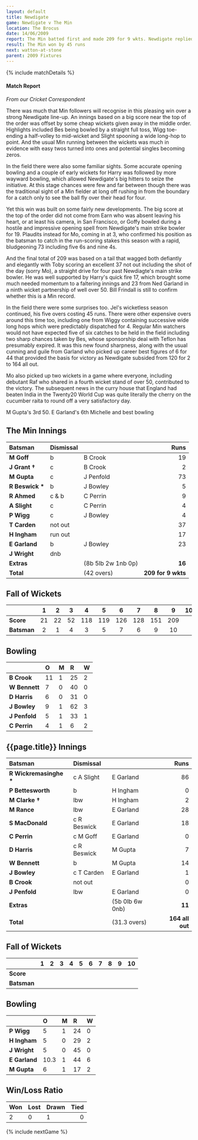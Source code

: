 ```yaml
---
layout: default
title: Newdigate
game: Newdigate v The Min
location: The Brocus
date: 14/06/2009
report: The Min batted first and made 209 for 9 wkts. Newdigate replied with 164 all out
result: The Min won by 45 runs
next: watton-at-stone
parent: 2009 Fixtures
---
```


{% include matchDetails %}

#### Match Report

*From our Cricket Correspondent*

There was much that Min followers will recognise in this pleasing win over a strong Newdigate line-up. An innings based on a big score near the top of the order was offset by some cheap wickets given away in the middle order. Highlights included Bes being bowled by a straight full toss, Wigg toe-ending a half-volley to mid-wicket and Slight spooning a wide long-hop to point. And the usual Min running between the wickets was much in evidence with easy twos turned into ones and potential singles becoming zeros.

In the field there were also some familiar sights. Some accurate opening bowling and a couple of early wickets for Harry was followed by more wayward bowling, which allowed Newdigate's big hitters to seize the initiative. At this stage chances were few and far between though there was the traditional sight of a Min fielder at long off rushing in from the boundary for a catch only to see the ball fly over their head for four.

Yet this win was built on some fairly new developments. The big score at the top of the order did not come from Earn who was absent leaving his heart, or at least his camera, in San Francisco, or Goffy bowled during a hostile and impressive opening spell from Newdigate's main strike bowler for 19. Plaudits instead for Mo, coming in at 3, who confirmed his position as the batsman to catch in the run-scoring stakes this season with a rapid, bludgeoning 73 including five 6s and nine 4s.

And the final total of 209 was based on a tail that wagged both defiantly and elegantly with Toby scoring an excellent 37 not out including the shot of the day (sorry Mo), a straight drive for four past Newdiagte's main strike bowler. He was well supported by Harry's quick fire 17, which brought some much needed momentum to a faltering innings and 23 from Ned Garland in a ninth wicket partnership of well over 50. Bill Frindall is still to confirm whether this is a Min record.

In the field there were some surprises too. Jel's wicketless season continued, his five overs costing 45 runs. There were other expensive overs around this time too, including one from Wiggy containing successive wide long hops which were predictably dispatched for 4. Regular Min watchers would not have expected five of six catches to be held in the field including two sharp chances taken by Bes, whose sponsorship deal with Teflon has presumably expired. It was this new found sharpness, along with the usual cunning and guile from Garland who picked up career best figures of 6 for 44 that provided the basis for victory as Newdigate subsided from 120 for 2 to 164 all out. 

Mo also picked up two wickets in a game where everyone, including debutant Raf who shared in a fourth wicket stand of over 50, contributed to the victory. The subsequent news in the curry house that England had beaten India in the Twenty20 World Cup was quite literally the cherry on the cucumber raita to round off a very satisfactory day.

M Gupta's 3rd 50. E Garland's 6th Michelle and best bowling

## The Min Innings

| Batsman | Dismissal |  | Runs |
|:---|:---|---|---:|
| **M Goff** | b | B Crook | 19 |
| **J Grant &#8224;** | c | B Crook | 2 |
| **M Gupta** | c | J Penfold | 73 |
| **R Beswick &#42;** | b | J Bowley | 5 |
| **R Ahmed** | c & b | C Perrin | 9 |
| **A Slight** | c | C Perrin | 4 |
| **P Wigg** | c | J Bowley | 4 |
| **T Carden** | not out |  | 37 |
| **H Ingham** | run out |  | 17 |
| **E Garland** | b | J Bowley | 23 |
| **J Wright** | dnb |  |  |
| **Extras** | | (8b 5lb 2w 1nb 0p) | **16** |
| **Total** | | (42 overs) | **209 for 9 wkts** |

## Fall of Wickets

| | 1 | 2 | 3 | 4 | 5 | 6 | 7 | 8 | 9 | 10 |
|---|:---:|:---:|:---:|:---:|:---:|:---:|:---:|:---:|:---:|:---:|
| **Score** | 21 | 22 | 52 | 118 | 119 | 126 | 128 | 151 | 209 |  |
| **Batsman** | 2 | 1 | 4 | 3 | 5 | 7 | 6 | 9 | 10 |  |

## Bowling

| | O | M | R | W |
|---|:---|:---|:---|:---|
| **B Crook** | 11 | 1 | 25 | 2 |
| **W Bennett** | 7 | 0 | 40 | 0 |
| **D Harris** | 6 | 0 | 31 | 0 |
| **J Bowley** | 9 | 1 | 62 | 3 |
| **J Penfold** | 5 | 1 | 33 | 1 |
| **C Perrin** | 4 | 1 | 6 | 2 |

## {{page.title}} Innings

| Batsman | Dismissal |  | Runs |
|:---|:---|---|---:|
| **R Wickremasinghe &#42;** | c A Slight | E Garland | 86 |
| **P Bettesworth** | b | H Ingham | 0 |
| **M Clarke &#8224;** | lbw | H Ingham | 2 |
| **M Rance** | lbw | E Garland | 28 |
| **S MacDonald** | c R Beswick | E Garland | 18 |
| **C Perrin** | c M Goff | E Garland | 0 |
| **D Harris** | c R Beswick | M Gupta | 7 |
| **W Bennett** | b | M Gupta | 14 |
| **J Bowley** | c T Carden | E Garland | 1 |
| **B Crook** | not out |  | 0 |
| **J Penfold** | lbw | E Garland | 0 |
| **Extras** | | (5b 0lb 6w 0nb) | **11** |
| **Total** | | (31.3 overs) | **164 all out** |

## Fall of Wickets

| | 1 | 2 | 3 | 4 | 5 | 6 | 7 | 8 | 9 | 10 |
|---|:---:|:---:|:---:|:---:|:---:|:---:|:---:|:---:|:---:|:---:|
| **Score** |  |  |  |  |  |  |  |  |  |  |
| **Batsman** |  |  |  |  |  |  |  |  |  |  |

## Bowling

| | O | M | R | W |
|---|:---|:---|:---|:---|
| **P Wigg** | 5 | 1 | 24 | 0 |
| **H Ingham** | 5 | 0 | 29 | 2 |
| **J Wright** | 5 | 0 | 45 | 0 |
| **E Garland** | 10.3 | 1 | 44 | 6 |
| **M Gupta** | 6 | 1 | 17 | 2 |

## Win/Loss Ratio

| Won | Lost | Drawn | Tied |
|:---|:---|:---|---:|
| 2 | 0 | 1 | 0 |

{% include nextGame %}